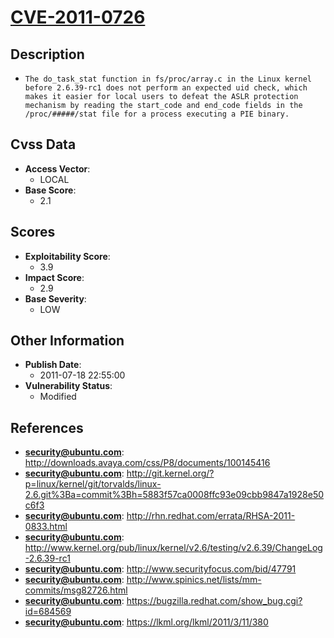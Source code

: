 
# [CVE-2011-0726](https://cve.mitre.org/cgi-bin/cvename.cgi?name=CVE-2011-0726)

## Description

- `The do_task_stat function in fs/proc/array.c in the Linux kernel before 2.6.39-rc1 does not perform an expected uid check, which makes it easier for local users to defeat the ASLR protection mechanism by reading the start_code and end_code fields in the /proc/#####/stat file for a process executing a PIE binary.`

## Cvss Data

- **Access Vector**:
  - LOCAL
- **Base Score**:
  - 2.1

## Scores

- **Exploitability Score**:
  - 3.9
- **Impact Score**:
  - 2.9
- **Base Severity**:
  - LOW

## Other Information

- **Publish Date**:
  - 2011-07-18 22:55:00
- **Vulnerability Status**:
  - Modified

## References

- **security@ubuntu.com**: http://downloads.avaya.com/css/P8/documents/100145416
- **security@ubuntu.com**: http://git.kernel.org/?p=linux/kernel/git/torvalds/linux-2.6.git%3Ba=commit%3Bh=5883f57ca0008ffc93e09cbb9847a1928e50c6f3
- **security@ubuntu.com**: http://rhn.redhat.com/errata/RHSA-2011-0833.html
- **security@ubuntu.com**: http://www.kernel.org/pub/linux/kernel/v2.6/testing/v2.6.39/ChangeLog-2.6.39-rc1
- **security@ubuntu.com**: http://www.securityfocus.com/bid/47791
- **security@ubuntu.com**: http://www.spinics.net/lists/mm-commits/msg82726.html
- **security@ubuntu.com**: https://bugzilla.redhat.com/show_bug.cgi?id=684569
- **security@ubuntu.com**: https://lkml.org/lkml/2011/3/11/380
